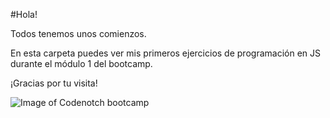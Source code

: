 #Hola!

Todos tenemos unos comienzos.

En esta carpeta puedes ver mis primeros ejercicios de programación en JS durante el módulo 1 del bootcamp.

¡Gracias por tu visita!


![Image of Codenotch bootcamp](https://codenotch.com/blog/wp-content/uploads/2019/02/semana-3-blog.jpg)



